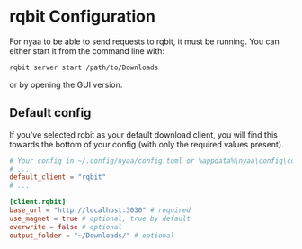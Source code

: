 # rqbit Configuration
For nyaa to be able to send requests to rqbit, it must be running. You can either start it from the command line with:
```sh
rqbit server start /path/to/Downloads
```
or by opening the GUI version.

## Default config
If you've selected rqbit as your default download client, you will find this towards the bottom of your config (with only the required values present).
```toml
# Your config in ~/.config/nyaa/config.toml or %appdata%\nyaa\config\config.toml
# ...
default_client = "rqbit"
# ...

[client.rqbit]
base_url = "http://localhost:3030" # required
use_magnet = true # optional, true by default
overwrite = false # optional
output_folder = "~/Downloads/" # optional
```
